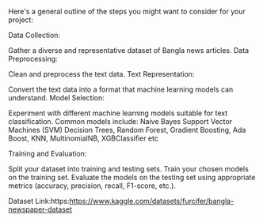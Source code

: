 Here's a general outline of the steps you might want to consider for your project:

Data Collection:

Gather a diverse and representative dataset of Bangla news articles. 
Data Preprocessing:

Clean and preprocess the text data. 
Text Representation:

Convert the text data into a format that machine learning models can understand. 
Model Selection:

Experiment with different machine learning models suitable for text classification. Common models include:
Naive Bayes
Support Vector Machines (SVM)
Decision Trees,
Random Forest,
Gradient Boosting,
Ada Boost,
KNN,
MultinomialNB,
XGBClassifier etc

Training and Evaluation:


Split your dataset into training and testing sets.
Train your chosen models on the training set.
Evaluate the models on the testing set using appropriate metrics (accuracy, precision, recall, F1-score, etc.).


Dataset Link:https:https://www.kaggle.com/datasets/furcifer/bangla-newspaper-dataset

